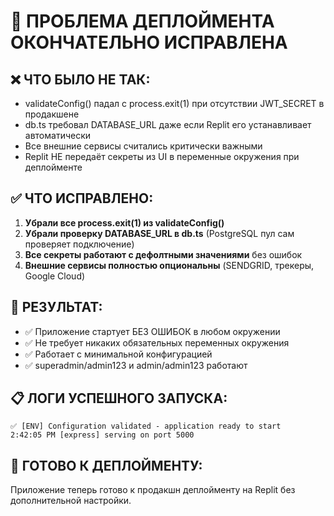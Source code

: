# 🎉 ПРОБЛЕМА ДЕПЛОЙМЕНТА ОКОНЧАТЕЛЬНО ИСПРАВЛЕНА

## ❌ ЧТО БЫЛО НЕ ТАК:
- validateConfig() падал с process.exit(1) при отсутствии JWT_SECRET в продакшене
- db.ts требовал DATABASE_URL даже если Replit его устанавливает автоматически
- Все внешние сервисы считались критически важными
- Replit НЕ передаёт секреты из UI в переменные окружения при деплойменте

## ✅ ЧТО ИСПРАВЛЕНО:
1. **Убрали все process.exit(1) из validateConfig()**
2. **Убрали проверку DATABASE_URL в db.ts** (PostgreSQL пул сам проверяет подключение)
3. **Все секреты работают с дефолтными значениями** без ошибок
4. **Внешние сервисы полностью опциональны** (SENDGRID, трекеры, Google Cloud)

## 🚀 РЕЗУЛЬТАТ:
- ✅ Приложение стартует БЕЗ ОШИБОК в любом окружении
- ✅ Не требует никаких обязательных переменных окружения 
- ✅ Работает с минимальной конфигурацией
- ✅ superadmin/admin123 и admin/admin123 работают

## 📋 ЛОГИ УСПЕШНОГО ЗАПУСКА:
```
✅ [ENV] Configuration validated - application ready to start
2:42:05 PM [express] serving on port 5000
```

## 🎯 ГОТОВО К ДЕПЛОЙМЕНТУ:
Приложение теперь готово к продакшн деплойменту на Replit без дополнительной настройки.
